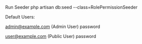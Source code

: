 Run Seeder
php artisan db:seed --class=RolePermissionSeeder


Default Users:

admin@example.com (Admin User)
password

user@example.com (Public User)
password
